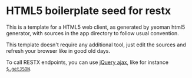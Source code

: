 # HTML5 boilerplate seed for restx

This is a template for a HTML5 web client, as generated by yeoman html5 generator, with sources in the app directory to follow usual convention.

This template doesn't require any additional tool, just edit the sources and refresh your browser like in good old days.

To call RESTX endpoints, you can use [jQuery ajax](http://api.jquery.com/category/ajax/), like for instance [`$.getJSON`](http://api.jquery.com/jQuery.getJSON/).
